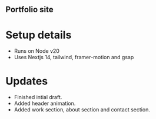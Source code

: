 ## Portfolio site

# Setup details
- Runs on Node v20
- Uses Nextjs 14, tailwind, framer-motion and gsap

# Updates
- Finished intial draft.
- Added header animation.
- Added work section, about section and contact section.

